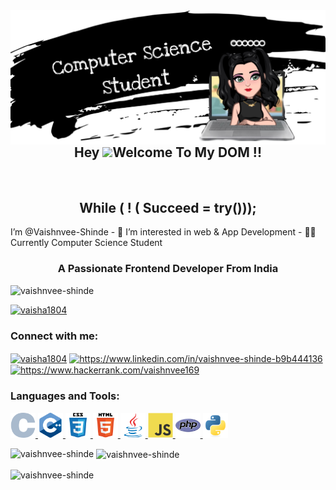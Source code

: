 <img src="https://github.com/Vaishnvee-Shinde/Vaishnvee-Shinde.github.io/blob/master/images/bio2.png" width="840px" align="right">
<br>
<br>
<br>
<h2 align="center"> Hey  <img src="https://raw.githubusercontent.com/MartinHeinz/MartinHeinz/master/wave.gif" width="20px">Welcome To My DOM !!</h2> <br>

 <h2 align="center"> While ( ! ( Succeed = try())); </h2>  
 I’m @Vaishnvee-Shinde
- 👀 I’m interested in web & App Development
- 👩‍💻 Currently Computer Science Student

<h3 align="center">A Passionate Frontend Developer From India</h3>

<p align="left"> <img src="https://komarev.com/ghpvc/?username=vaishnvee-shinde&label=Profile%20views&color=0e75b6&style=flat" alt="vaishnvee-shinde" /> </p>

<p align="left"> <a href="https://twitter.com/vaisha1804" target="blank"><img src="https://img.shields.io/twitter/follow/vaisha1804?logo=twitter&style=for-the-badge" alt="vaisha1804" /></a> </p>

<h3 align="left">Connect with me:</h3>
<p align="left">
<a href="https://twitter.com/vaisha1804" target="blank"><img align="center" src="https://cdn.jsdelivr.net/npm/simple-icons@3.0.1/icons/twitter.svg" alt="vaisha1804" height="30" width="40" /></a>
<a href="https://linkedin.com/in/https://www.linkedin.com/in/vaishnvee-shinde-b9b444136" target="blank"><img align="center" src="https://cdn.jsdelivr.net/npm/simple-icons@3.0.1/icons/linkedin.svg" alt="https://www.linkedin.com/in/vaishnvee-shinde-b9b444136" height="30" width="40" /></a>
<a href="https://www.hackerrank.com/https://www.hackerrank.com/vaishnvee169" target="blank"><img align="center" src="https://cdn.jsdelivr.net/npm/simple-icons@3.0.1/icons/hackerrank.svg" alt="https://www.hackerrank.com/vaishnvee169" height="30" width="40" /></a>
</p>

<h3 align="left">Languages and Tools:</h3>
<p align="left"> <a href="https://www.cprogramming.com/" target="_blank"> <img src="https://raw.githubusercontent.com/devicons/devicon/master/icons/c/c-original.svg" alt="c" width="40" height="40"/> </a> <a href="https://www.w3schools.com/cpp/" target="_blank"> <img src="https://raw.githubusercontent.com/devicons/devicon/master/icons/cplusplus/cplusplus-original.svg" alt="cplusplus" width="40" height="40"/> </a> <a href="https://www.w3schools.com/css/" target="_blank"> <img src="https://raw.githubusercontent.com/devicons/devicon/master/icons/css3/css3-original-wordmark.svg" alt="css3" width="40" height="40"/> </a> <a href="https://www.w3.org/html/" target="_blank"> <img src="https://raw.githubusercontent.com/devicons/devicon/master/icons/html5/html5-original-wordmark.svg" alt="html5" width="40" height="40"/> </a> <a href="https://www.java.com" target="_blank"> <img src="https://raw.githubusercontent.com/devicons/devicon/master/icons/java/java-original.svg" alt="java" width="40" height="40"/> </a> <a href="https://developer.mozilla.org/en-US/docs/Web/JavaScript" target="_blank"> <img src="https://raw.githubusercontent.com/devicons/devicon/master/icons/javascript/javascript-original.svg" alt="javascript" width="40" height="40"/> </a> <a href="https://www.php.net" target="_blank"> <img src="https://raw.githubusercontent.com/devicons/devicon/master/icons/php/php-original.svg" alt="php" width="40" height="40"/> </a> <a href="https://www.python.org" target="_blank"> <img src="https://raw.githubusercontent.com/devicons/devicon/master/icons/python/python-original.svg" alt="python" width="40" height="40"/> </a> </p>

<p><img align="left" src="https://github-readme-stats.vercel.app/api/top-langs?username=vaishnvee-shinde&show_icons=true&locale=en&layout=compact" alt="vaishnvee-shinde" /></p>

<p>&nbsp;<img align="center" src="https://github-readme-stats.vercel.app/api?username=vaishnvee-shinde&show_icons=true&locale=en" alt="vaishnvee-shinde" /></p>

<p><img align="center" src="https://github-readme-streak-stats.herokuapp.com/?user=vaishnvee-shinde&" alt="vaishnvee-shinde" /></p>
